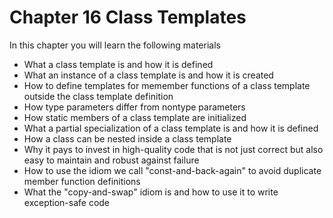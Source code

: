 # Chapter 16 Class Templates
In this chapter you will learn the following materials
- What a class template is and how it is defined
- What an instance of a class template is and how it is created
- How to define templates for memember functions of a class template outside the class template definition
- How type parameters differ from nontype parameters
- How static members of a class template are initialized
- What a partial specialization of a class template is and how it is defined
- How a class can be nested inside a class template
- Why it pays to invest in high-quality code that is not just correct but also easy to maintain and robust against failure
- How to use the idiom we call "const-and-back-again" to avoid duplicate member function definitions
- What the "copy-and-swap" idiom is and how to use it to write exception-safe code